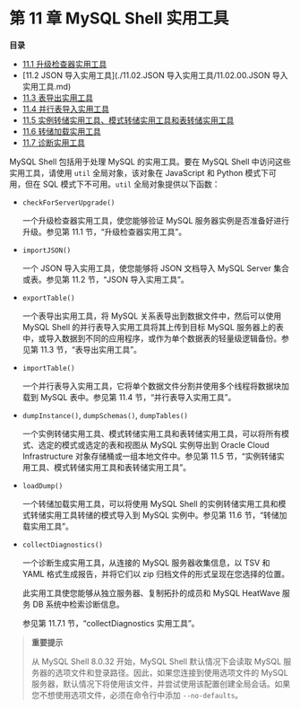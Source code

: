 # 第 11 章 MySQL Shell 实用工具

**目录**

- [11.1 升级检查器实用工具](./11.01.升级检查器实用工具.md)
- [11.2 JSON 导入实用工具](./11.02.JSON 导入实用工具/11.02.00.JSON 导入实用工具.md)
- [11.3 表导出实用工具](./11.03.表导出实用工具.md)
- [11.4 并行表导入实用工具](./11.04.并行表导入实用工具.md)
- [11.5 实例转储实用工具、模式转储实用工具和表转储实用工具](./11.05.实例转储实用工具、模式转储实用工具和表转储实用工具.md)
- [11.6 转储加载实用工具](./11.06.转储加载实用工具.md)
- [11.7 诊断实用工具](./11.07.诊断实用工具/11.07.00.诊断实用工具.md)

MySQL Shell 包括用于处理 MySQL 的实用工具。要在 MySQL Shell 中访问这些实用工具，请使用 `util` 全局对象，该对象在 JavaScript 和 Python 模式下可用，但在 SQL 模式下不可用。`util` 全局对象提供以下函数：

- `checkForServerUpgrade()`

  一个升级检查器实用工具，使您能够验证 MySQL 服务器实例是否准备好进行升级。参见第 11.1 节，“升级检查器实用工具”。

- `importJSON()`

  一个 JSON 导入实用工具，使您能够将 JSON 文档导入 MySQL Server 集合或表。参见第 11.2 节，“JSON 导入实用工具”。

- `exportTable()`

  一个表导出实用工具，将 MySQL 关系表导出到数据文件中，然后可以使用 MySQL Shell 的并行表导入实用工具将其上传到目标 MySQL 服务器上的表中，或导入数据到不同的应用程序，或作为单个数据表的轻量级逻辑备份。参见第 11.3 节，“表导出实用工具”。

- `importTable()`
  
  一个并行表导入实用工具，它将单个数据文件分割并使用多个线程将数据块加载到 MySQL 表中。参见第 11.4 节，“并行表导入实用工具”。
  
- `dumpInstance()`, `dumpSchemas()`, `dumpTables()`
  
  一个实例转储实用工具、模式转储实用工具和表转储实用工具，可以将所有模式、选定的模式或选定的表和视图从 MySQL 实例导出到 Oracle Cloud Infrastructure 对象存储桶或一组本地文件中。参见第 11.5 节，“实例转储实用工具、模式转储实用工具和表转储实用工具”。
  
- `loadDump()`
  
  一个转储加载实用工具，可以将使用 MySQL Shell 的实例转储实用工具和模式转储实用工具转储的模式导入到 MySQL 实例中。参见第 11.6 节，“转储加载实用工具”。
  
- `collectDiagnostics()`
  
  一个诊断生成实用工具，从连接的 MySQL 服务器收集信息，以 TSV 和 YAML 格式生成报告，并将它们以 zip 归档文件的形式呈现在您选择的位置。
  
  此实用工具使您能够从独立服务器、复制拓扑的成员和 MySQL HeatWave 服务 DB 系统中检索诊断信息。
  
  参见第 11.7.1 节，“collectDiagnostics 实用工具”。

> **重要提示**
>
> 从 MySQL Shell 8.0.32 开始，MySQL Shell 默认情况下会读取 MySQL 服务器的选项文件和登录路径。因此，如果您连接到使用选项文件的 MySQL 服务器，默认情况下将使用该文件，并尝试使用该配置创建全局会话。如果您不想使用选项文件，必须在命令行中添加 `--no-defaults`。